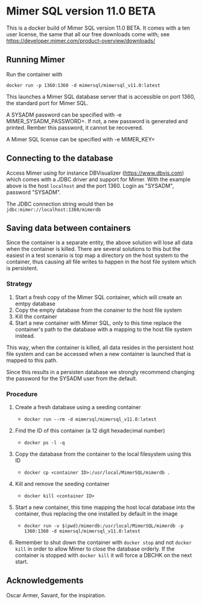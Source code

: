 # Mimer SQL version 11.0 BETA

This is a docker build of Mimer SQL version 11.0 BETA. It comes with a ten user license, the same that all our free downloads come with; see https://developer.mimer.com/product-overview/downloads/

## Running Mimer
Run the container with

```docker run -p 1360:1360 -d mimersql/mimersql_v11.0:latest```

This launches a Mimer SQL database server that is accessible on port 1360, the standard port for Mimer SQL.

A SYSADM password can be specified with -e MIMER_SYSADM_PASSWORD=<password>. If not, a new password is generated and printed. Rember this password, it cannot be recovered.

A Mimer SQL license can be specified with -e MIMER_KEY=<Hex key value>

## Connecting to the database
Access Mimer using for instance DBVisualizer (https://www.dbvis.com) which comes with a JDBC driver and support for Mimer. With the example above is the host `localhost` and the port 1360. Login as "SYSADM", password "SYSADM".

The JDBC connection string would then be
```jdbc:mimer://localhost:1360/mimerdb```

## Saving data between containers
Since the container is a separate entity, the above solution will lose all data when the container is killed. There are several solutions to this but the easiest in a test scenario is top map a directory on the host system to the container, thus causing all file writes to happen in the host file system which is persistent.


### Strategy

1. Start a fresh copy of the Mimer SQL container, which will create an emtpy database
1. Copy the empty database from the conainer to the host file system
1. Kill the container
1. Start a new container with Mimer SQL, only to this time replace the container's path to the database with a mapping to the host file system instead.

This way, when the container is killed, all data resides in the persistent host file system and can be accessed when  a new container is launched that is mapped to this path.

Since this results in a persisten database we strongly recommend changing the password for the SYSADM user from the default.

### Procedure
1. Create a fresh database using a seeding container
    - `docker run --rm -d mimersql/mimersql_v11.0:latest`

2. Find the ID of this container (a 12 digit hexadecimal number)
    - `docker ps -l -q`

3. Copy the database from the container to the local filesystem using this ID
    - `docker cp <container ID>:/usr/local/MimerSQL/mimerdb .`

4. Kill and remove the seeding container
    - `docker kill <container ID>`

5. Start a new container, this time mapping the host local database into the container, thus replacing the one installed by default in the image
    - `docker run -v $(pwd)/mimerdb:/usr/local/MimerSQL/mimerdb -p 1360:1360 -d mimersql/mimersql_v11.0:latest`

6. Remember to shut down the container with `docker stop` and not `docker kill` in order to allow Mimer to close the database orderly. If the container is stopped with `docker kill` it will force a DBCHK on the next start.

## Acknowledgements
Oscar Armer, Savant, for the inspiration.